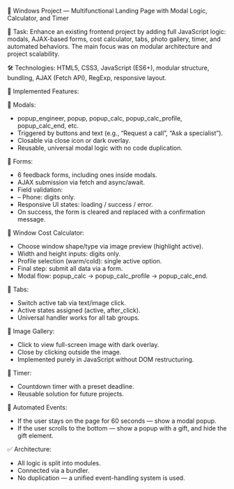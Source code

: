 🔨 Windows Project — Multifunctional Landing Page with Modal Logic, Calculator, and Timer

🔧 Task:
Enhance an existing frontend project by adding full JavaScript logic: modals, AJAX-based forms, cost calculator, tabs, photo gallery, timer, and automated behaviors. The main focus was on modular architecture and project scalability.

🛠 Technologies:
HTML5, CSS3, JavaScript (ES6+), modular structure, bundling, AJAX (Fetch API), RegExp, responsive layout.

📌 Implemented Features:

🔹 Modals:
* popup_engineer, popup, popup_calc, popup_calc_profile, popup_calc_end, etc.
* Triggered by buttons and text (e.g., “Request a call”, “Ask a specialist”).
* Closable via close icon or dark overlay.
* Reusable, universal modal logic with no code duplication.

🔹 Forms:
* 6 feedback forms, including ones inside modals.
* AJAX submission via fetch and async/await.
* Field validation:
* – Phone: digits only.
* Responsive UI states: loading / success / error.
* On success, the form is cleared and replaced with a confirmation message.

🔹 Window Cost Calculator:
* Choose window shape/type via image preview (highlight active).
* Width and height inputs: digits only.
* Profile selection (warm/cold): single active option.
* Final step: submit all data via a form.
* Modal flow: popup_calc → popup_calc_profile → popup_calc_end.

🔹 Tabs:
* Switch active tab via text/image click.
* Active states assigned (active, after_click).
* Universal handler works for all tab groups.

🔹 Image Gallery:
* Click to view full-screen image with dark overlay.
* Close by clicking outside the image.
* Implemented purely in JavaScript without DOM restructuring.

🔹 Timer:
* Countdown timer with a preset deadline.
* Reusable solution for future projects.

🔹 Automated Events:
* If the user stays on the page for 60 seconds — show a modal popup.
* If the user scrolls to the bottom — show a popup with a gift, and hide the gift element.

✅ Architecture:
* All logic is split into modules.
* Connected via a bundler.
* No duplication — a unified event-handling system is used.
